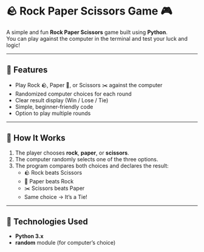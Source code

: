 # 🪨 Rock Paper Scissors Game 🎮

A simple and fun **Rock Paper Scissors** game built using **Python**.  
You can play against the computer in the terminal and test your luck and logic!

---

## 📖 Features
- Play Rock 🪨, Paper 📄, or Scissors ✂️ against the computer  
- Randomized computer choices for each round  
- Clear result display (Win / Lose / Tie)  
- Simple, beginner-friendly code  
- Option to play multiple rounds  

---

## 🧠 How It Works
1. The player chooses **rock**, **paper**, or **scissors**.
2. The computer randomly selects one of the three options.
3. The program compares both choices and declares the result:
   - 🪨 Rock beats Scissors  
   - 📄 Paper beats Rock  
   - ✂️ Scissors beats Paper  
   - Same choice → It’s a Tie!

---

## 🧰 Technologies Used
- **Python 3.x**
- **random** module (for computer’s choice)
